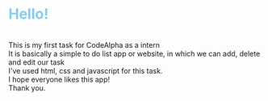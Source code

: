 <h1 style="color: skyblue;">Hello!</h1> <br>
This is my first task for CodeAlpha as a intern <br>
It is basically a simple to do list app or website, in which we can add, delete and edit our task <br>
I've used html, css and javascript for this task. <br>
I hope everyone likes this app! <br>
Thank you.
